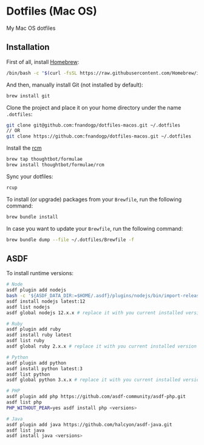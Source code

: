 # Dotfiles (Mac OS)
My Mac OS dotfiles


## Installation

First of all, install [Homebrew](https://brew.sh/):

```bash
/bin/bash -c "$(curl -fsSL https://raw.githubusercontent.com/Homebrew/install/master/install.sh)"
```

And then, manually install Git (not installed by default):

```bash
brew install git
```

Clone the project and place it on your home directory under the name
`.dotfiles`:

```bash
git clone git@github.com:fnandogp/dotfiles-macos.git ~/.dotfiles
// OR
git clone https://github.com:fnandogp/dotfiles-macos.git ~/.dotfiles
```

Install the [rcm](https://github.com/thoughtbot/rcm)

```bash
brew tap thoughtbot/formulae
brew install thoughtbot/formulae/rcm
```

Sync your dotfiles:

```bash
rcup
```

To install (or upgrade) packages from your `Brewfile`, run the following
command:

```bash
brew bundle install
```


In case you want to update your `Brewfile`, run the following command:

```bash
brew bundle dump --file ~/.dotfiles/Brewfile -f
```

## ASDF

To install runtime versions:

```bash
# Node
asdf plugin add nodejs
bash -c '${ASDF_DATA_DIR:=$HOME/.asdf}/plugins/nodejs/bin/import-release-team-keyring'
asdf install nodejs latest:12
asdf list nodejs
asdf global nodejs 12.x.x # replace it with you current installed version

# Ruby
asdf plugin add ruby
asdf install ruby latest
asdf list ruby
asdf global ruby 2.x.x # replace it with you current installed version

# Python
asdf plugin add python
asdf install python latest:3
asdf list python
asdf global python 3.x.x # replace it with you current installed version

# PHP
asdf plugin add php https://github.com/asdf-community/asdf-php.git
asdf list php
PHP_WITHOUT_PEAR=yes asdf install php <versions>

# Java
asdf plugin add java https://github.com/halcyon/asdf-java.git
asdf list java
asdf install java <versions>
```
